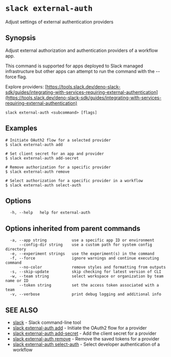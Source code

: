 # `slack external-auth`

Adjust settings of external authentication providers

## Synopsis

Adjust external authorization and authentication providers of a workflow app.

This command is supported for apps deployed to Slack managed infrastructure but
other apps can attempt to run the command with the --force flag.

Explore providers: [https://tools.slack.dev/deno-slack-sdk/guides/integrating-with-services-requiring-external-authentication](https://tools.slack.dev/deno-slack-sdk/guides/integrating-with-services-requiring-external-authentication)

```
slack external-auth <subcommand> [flags]
```

## Examples

```
# Initiate OAuth2 flow for a selected provider
$ slack external-auth add

# Set client secret for an app and provider
$ slack external-auth add-secret

# Remove authorization for a specific provider
$ slack external-auth remove

# Select authorization for a specific provider in a workflow
$ slack external-auth select-auth
```

## Options

```
  -h, --help   help for external-auth
```

## Options inherited from parent commands

```
  -a, --app string           use a specific app ID or environment
      --config-dir string    use a custom path for system config directory
  -e, --experiment strings   use the experiment(s) in the command
  -f, --force                ignore warnings and continue executing command
      --no-color             remove styles and formatting from outputs
  -s, --skip-update          skip checking for latest version of CLI
  -w, --team string          select workspace or organization by team name or ID
      --token string         set the access token associated with a team
  -v, --verbose              print debug logging and additional info
```

## SEE ALSO

* [slack](slack)	 - Slack command-line tool
* [slack external-auth add](slack_external-auth_add)	 - Initiate the OAuth2 flow for a provider
* [slack external-auth add-secret](slack_external-auth_add-secret)	 - Add the client secret for a provider
* [slack external-auth remove](slack_external-auth_remove)	 - Remove the saved tokens for a provider
* [slack external-auth select-auth](slack_external-auth_select-auth)	 - Select developer authentication of a workflow

